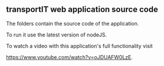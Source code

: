## transportIT web application source code ##

The folders contain the source code of the application.

To run it use the latest version of nodeJS.

To watch a video with this application's full functionality visit 

https://www.youtube.com/watch?v=oJDUAFW0LzE.

